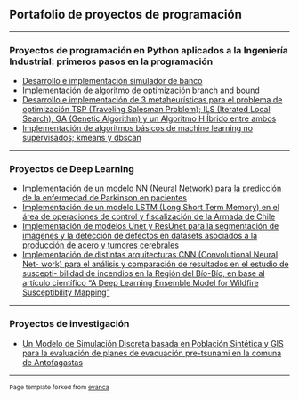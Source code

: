 ## Portafolio de proyectos de programación

---

### Proyectos de programación en Python aplicados a la Ingeniería Industrial: primeros pasos en la programación

- [Desarrollo e implementación simulador de banco](/sample_page)
- [Implementación de algoritmo de optimización branch and bound](/pdf/sample_presentation.pdf)
- [Desarrollo e implementación de 3 metaheurísticas para el problema de optimización TSP (Traveling Salesman Problem); ILS (Iterated Local
Search), GA (Genetic Algorithm) y un Algoritmo H Íbrido entre ambos](http://example.com/)
- [Implementación de algoritmos básicos de machine learning no supervisados; kmeans y dbscan](http://example.com/)
<!---img src="images/dummy_thumbnail.jpg?raw=true"/>--->

---
### Proyectos de Deep Learning

- [Implementación de un modelo NN (Neural Network) para la predicción de la
enfermedad de Parkinson en pacientes](http://example.com/)
- [Implementación de un modelo LSTM (Long Short Term Memory) en el área de
operaciones de control y fiscalización de la Armada de Chile](http://example.com/)
- [Implementación de modelos Unet y ResUnet para la segmentación de imágenes
y la detección de defectos en datasets asociados a la producción de acero y
tumores cerebrales](http://example.com/)
- [Implementación de distintas arquitecturas CNN (Convolutional Neural Net-
work) para el análisis y comparación de resultados en el estudio de suscepti-
bilidad de incendios en la Región del Bío-Bío, en base al artículo científico “A
Deep Learning Ensemble Model for Wildfire Susceptibility Mapping”](http://example.com/)

---
### Proyectos de investigación

- [Un Modelo de Simulación Discreta basada en Población Sintética y GIS para la
evaluación de planes de evacuación pre-tsunami en la comuna de Antofagastas](http://example.com/)


---
<p style="font-size:11px">Page template forked from <a href="https://github.com/evanca/quick-portfolio">evanca</a></p>
<!-- Remove above link if you don't want to attibute -->
